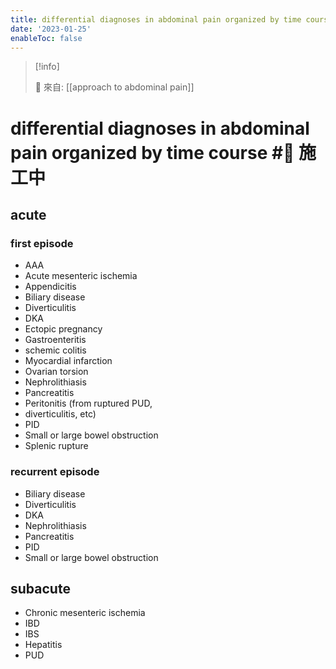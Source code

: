 ```yaml
---
title: differential diagnoses in abdominal pain organized by time course
date: '2023-01-25'
enableToc: false
---
```


> [!info]
>
> 🌱 來自: [[approach to abdominal pain]]

# differential diagnoses in abdominal pain organized by time course #🚧 施工中

## acute

### first episode
* AAA
* Acute mesenteric ischemia
* Appendicitis
* Biliary disease
* Diverticulitis
* DKA
* Ectopic pregnancy
* Gastroenteritis
* schemic colitis
* Myocardial infarction
* Ovarian torsion
* Nephrolithiasis
* Pancreatitis
* Peritonitis (from ruptured PUD,
* diverticulitis, etc)
* PID
* Small or large bowel obstruction
* Splenic rupture

### recurrent episode
* Biliary disease
* Diverticulitis
* DKA
* Nephrolithiasis
* Pancreatitis
* PID
* Small or large bowel obstruction

## subacute
* Chronic mesenteric ischemia
* IBD
* IBS
* Hepatitis
* PUD
